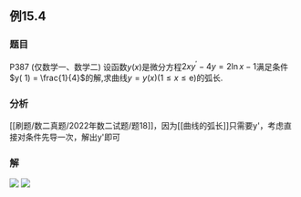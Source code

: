 ## 例15.4
### 题目
P387 (仅数学一、数学二) 设函数$y( x)$是微分方程${2x}{y}^{\prime } - {4y} = 2\ln x - 1$满足条件$y( 1) = \frac{1}{4}$的解,求曲线$y = y( x) ( {1 \leq x \leq \mathrm{e}})$的弧长.
### 分析
[[刷题/数二真题/2022年数二试题/题18]]，因为[[曲线的弧长]]只需要y'，考虑直接对条件先导一次，解出y'即可
### 解
![](https://img.hwenyi.tech/202410271915800.webp)
![](https://img.hwenyi.tech/202410271933873.webp)

